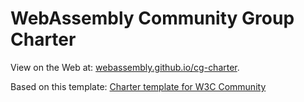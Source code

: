 # WebAssembly Community Group Charter

View on the Web at: [webassembly.github.io/cg-charter](https://webassembly.github.io/cg-charter).

Based on this template:
[Charter template for W3C Community](https://w3c.github.io/cg-charter/CGCharter.html)

